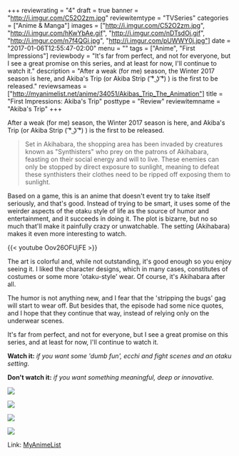 +++
reviewrating = "4"
draft = true
banner = "http://i.imgur.com/C52O2zm.jpg"
reviewitemtype = "TVSeries"
categories = ["Anime & Manga"]
images = ["http://i.imgur.com/C52O2zm.jpg", "http://i.imgur.com/hKwYbAe.gif", "http://i.imgur.com/nDTsdOj.gif", "http://i.imgur.com/n7f4QGi.jpg", "http://i.imgur.com/pUWWY0j.jpg"]
date = "2017-01-06T12:55:47-02:00"
menu = ""
tags = ["Anime", "First Impressions"]
reviewbody = "It's far from perfect, and not for everyone, but I see a great promise on this series, and at least for now, I'll continue to watch it."
description = "After a weak (for me) season, the Winter 2017 season is here, and Akiba's Trip (or Akiba Strip ( ͡° ͜ʖ ͡°) ) is the first to be released."
reviewsameas = ["http://myanimelist.net/anime/34051/Akibas_Trip_The_Animation"]
title = "First Impressions: Akiba's Trip"
posttype = "Review"
reviewitemname = "Akiba's Trip"
+++

After a weak (for me) season, the Winter 2017 season is here, and Akiba's Trip (or Akiba Strip ( ͡° ͜ʖ ͡°) ) is the first to be released.

<!--more-->

> Set in Akihabara, the shopping area has been invaded by creatures known as "Synthisters" who prey on the patrons of Akihabara, 
feasting on their social energy and will to live. These enemies can only be stopped by direct exposure to sunlight, 
meaning to defeat these synthisters their clothes need to be ripped off exposing them to sunlight.

Based on a game, this is an anime that doesn't event try to take itself seriously, and that's good. 
Instead of trying to be smart, it uses some of the weirder aspects of the otaku style of life as the source of humor and entertainment, 
and it succeeds in doing it. The plot is bizarre, but no so much that'll make it painfully crazy or unwatchable. 
The setting (Akihabara) makes it even more interesting to watch. 

{{< youtube Oov26OFUjFE >}}

The art is colorful and, while not outstanding, it's good enough so you enjoy seeing it. 
I liked the character designs, which in many cases, constitutes of costumes or some more 'otaku-style' wear. Of course, it's Akihabara after all.

The humor is not anything new, and I fear that the 'stripping the bugs' gag will start to wear off. 
But besides that, the episode had some nice quotes, and I hope that they continue that way, instead of relying only on the underwear scenes.

It's far from perfect, and not for everyone, but I see a great promise on this series, and at least for now, I'll continue to watch it.

__Watch it:__ *if you want some 'dumb fun', ecchi and fight scenes and an otaku setting.*

__Don't watch it:__ *if you want something meaningful, deep or innovative.*

![](http://i.imgur.com/hKwYbAe.gif)

![](http://i.imgur.com/nDTsdOj.gif)

![](http://i.imgur.com/n7f4QGi.jpg)

![](http://i.imgur.com/pUWWY0j.jpg)

Link: [MyAnimeList](https://myanimelist.net/anime/34051/Akibas_Trip_The_Animation)
